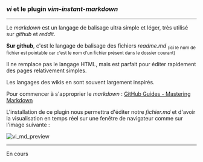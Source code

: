 ### *vi* et le plugin *vim-instant-markdown*

---

Le *markdown* est un langage de balisage ultra simple et léger, très utilisé sur *github* et *reddit*.

**Sur github**, c'est le langage de balisage des
fichiers *readme.md* <sub>(ici le nom de fichier est
pointable car c'est le nom d'un fichier présent dans
le dossier courant)</sub>

Il ne remplace pas le langage HTML, mais est parfait
pour éditer rapidement des pages relativement
simples.

Les langages des wikis en sont souvent largement inspirés.

Pour commencer à s'approprier le *markdown* : [GitHub
Guides - Mastering
Markdown](https://guides.github.com/features/mastering-markdown/)


L'installation de ce plugin nous permettra d'éditer notre *fichier.md* et d'avoir la visualisation en temps réel sur une fenêtre de navigateur comme sur l'image suivante :

![vi_md_preview](/a/raw/b/vi_md_preview.png)



---

En cours
